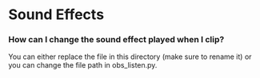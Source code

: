 # Sound Effects
### **How can I change the sound effect played when I clip?** 
You can either replace the file in this directory (make sure to rename it) or you can change the file path in obs_listen.py.
